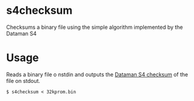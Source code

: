 # s4checksum

Checksums a binary file using the simple algorithm implemented by the Dataman S4

# Usage

Reads a binary  file o nstdin and outputs the [Dataman S4 checksum](https://www.dataman.com/dataman-programmer-checksum-calculation) of the file on stdout.

    $ s4checksum < 32kprom.bin

